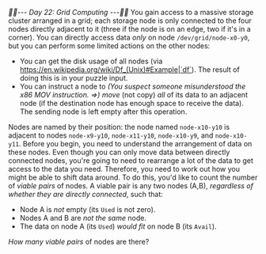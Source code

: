 *:calendar::calendar:--- Day 22: Grid Computing ---:calendar::calendar:*
You gain access to a massive storage cluster arranged in a grid; each storage node is only connected to the four nodes directly adjacent to it (three if the node is on an edge, two if it's in a corner).
You can directly access data *only* on node `/dev/grid/node-x0-y0`, but you can perform some limited actions on the other nodes:

- You can get the disk usage of all nodes (via <https://en.wikipedia.org/wiki/Df_(Unix)#Example|`df`>). The result of doing this is in your puzzle input.
- You can instruct a node to _(You suspect someone misunderstood the x86 MOV instruction. =>)_ *move* (not copy) *all* of its data to an adjacent node (if the destination node has enough space to receive the data). The sending node is left empty after this operation.

Nodes are named by their position: the node named `node-x10-y10` is adjacent to nodes `node-x9-y10`, `node-x11-y10`, `node-x10-y9`, and `node-x10-y11`.
Before you begin, you need to understand the arrangement of data on these nodes. Even though you can only move data between directly connected nodes, you're going to need to rearrange a lot of the data to get access to the data you need.  Therefore, you need to work out how you might be able to shift data around.
To do this, you'd like to count the number of *viable pairs* of nodes.  A viable pair is any two nodes (A,B), *regardless of whether they are directly connected*, such that:

- Node A is *not* empty (its `Used` is not zero).
- Nodes A and B are *not the same* node.
- The data on node A (its `Used`) *would fit* on node B (its `Avail`).

*How many viable pairs* of nodes are there?

